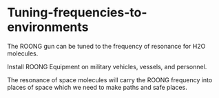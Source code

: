 # Tuning-frequencies-to-environments
The ROONG gun can be tuned to the frequency of resonance for H2O molecules.

Install ROONG Equipment on military vehicles, vessels, and personnel.

The resonance of space molecules will carry the ROONG frequency into places of space which we need to make paths and safe places.


